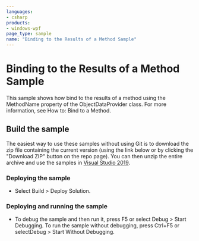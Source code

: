 ```yaml
---
languages:
- csharp
products:
- windows-wpf
page_type: sample
name: "Binding to the Results of a Method Sample"
---
```


# Binding to the Results of a Method Sample
This sample shows how bind to the results of a method using the MethodName property of the ObjectDataProvider class. For more information, see How to: Bind to a Method.

## Build the sample
The easiest way to use these samples without using Git is to download the zip file containing the current version (using the link below or by clicking the "Download ZIP" button on the repo page). You can then unzip the entire archive and use the samples in [Visual Studio 2019](https://www.visualstudio.com/wpf-vs).

### Deploying the sample
- Select Build > Deploy Solution. 

### Deploying and running the sample
- To debug the sample and then run it, press F5 or select Debug >  Start Debugging. To run the sample without debugging, press Ctrl+F5 or selectDebug > Start Without Debugging. 



